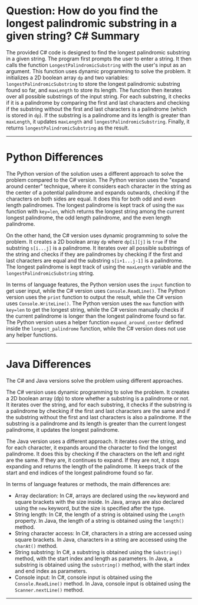 # Question: How do you find the longest palindromic substring in a given string? C# Summary

The provided C# code is designed to find the longest palindromic substring in a given string. The program first prompts the user to enter a string. It then calls the function `LongestPalindromicSubstring` with the user's input as an argument. This function uses dynamic programming to solve the problem. It initializes a 2D boolean array `dp` and two variables: `longestPalindromicSubstring` to store the longest palindromic substring found so far, and `maxLength` to store its length. The function then iterates over all possible substrings of the input string. For each substring, it checks if it is a palindrome by comparing the first and last characters and checking if the substring without the first and last characters is a palindrome (which is stored in `dp`). If the substring is a palindrome and its length is greater than `maxLength`, it updates `maxLength` and `longestPalindromicSubstring`. Finally, it returns `longestPalindromicSubstring` as the result.

---

# Python Differences

The Python version of the solution uses a different approach to solve the problem compared to the C# version. The Python version uses the "expand around center" technique, where it considers each character in the string as the center of a potential palindrome and expands outwards, checking if the characters on both sides are equal. It does this for both odd and even length palindromes. The longest palindrome is kept track of using the `max` function with `key=len`, which returns the longest string among the current longest palindrome, the odd length palindrome, and the even length palindrome.

On the other hand, the C# version uses dynamic programming to solve the problem. It creates a 2D boolean array `dp` where `dp[i][j]` is `true` if the substring `s[i...j]` is a palindrome. It iterates over all possible substrings of the string and checks if they are palindromes by checking if the first and last characters are equal and the substring `s[i+1...j-1]` is a palindrome. The longest palindrome is kept track of using the `maxLength` variable and the `longestPalindromicSubstring` string.

In terms of language features, the Python version uses the `input` function to get user input, while the C# version uses `Console.ReadLine()`. The Python version uses the `print` function to output the result, while the C# version uses `Console.WriteLine()`. The Python version uses the `max` function with `key=len` to get the longest string, while the C# version manually checks if the current palindrome is longer than the longest palindrome found so far. The Python version uses a helper function `expand_around_center` defined inside the `longest_palindrome` function, while the C# version does not use any helper functions.

---

# Java Differences

The C# and Java versions solve the problem using different approaches.

The C# version uses dynamic programming to solve the problem. It creates a 2D boolean array (dp) to store whether a substring is a palindrome or not. It iterates over the string, and for each substring, it checks if the substring is a palindrome by checking if the first and last characters are the same and if the substring without the first and last characters is also a palindrome. If the substring is a palindrome and its length is greater than the current longest palindrome, it updates the longest palindrome.

The Java version uses a different approach. It iterates over the string, and for each character, it expands around the character to find the longest palindrome. It does this by checking if the characters on the left and right are the same. If they are, it continues to expand. If they are not, it stops expanding and returns the length of the palindrome. It keeps track of the start and end indices of the longest palindrome found so far.

In terms of language features or methods, the main differences are:

- Array declaration: In C#, arrays are declared using the `new` keyword and square brackets with the size inside. In Java, arrays are also declared using the `new` keyword, but the size is specified after the type.
- String length: In C#, the length of a string is obtained using the `Length` property. In Java, the length of a string is obtained using the `length()` method.
- String character access: In C#, characters in a string are accessed using square brackets. In Java, characters in a string are accessed using the `charAt()` method.
- String substring: In C#, a substring is obtained using the `Substring()` method, with the start index and length as parameters. In Java, a substring is obtained using the `substring()` method, with the start index and end index as parameters.
- Console input: In C#, console input is obtained using the `Console.ReadLine()` method. In Java, console input is obtained using the `Scanner.nextLine()` method.

---
